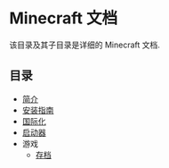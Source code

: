 # Minecraft 文档
该目录及其子目录是详细的 Minecraft 文档.

## 目录
- [简介](intro.md)
- [安装指南](guide.md)
- [国际化](i18n.md)
- [启动器](launcher.md)
- 游戏
  - [存档](game/save.md)
